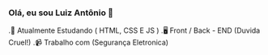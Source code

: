 ### Olá, eu sou Luiz Antônio 🤺
.📖 Atualmente Estudando ( HTML, CSS E JS )
.🖥️ Front / Back - END (Duvida Cruel!)
.📹 Trabalho com (Segurança Eletronica)



